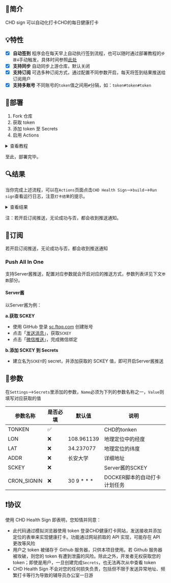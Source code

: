 ## 🔱简介

CHD sign 可以自动化打卡CHD的每日健康打卡

## 💡特性

- [x] **自动签到**  程序会在每天早上自动执行签到流程，也可以随时通过部署教程的`步骤4`手动触发，具体时间参照[此处](.github/workflows/main.yml)
- [x] **支持同步**  自动同步上游仓库，默认关闭
- [x] **支持订阅**  可选多种订阅方式，通过配置不同参数开启，每天将签到结果推送给订阅用户
- [x] **支持多账号**  不同账号的`token`值之间用`#`分隔，如：`token#token#token`

## 📐部署

1. Fork 仓库
2. 获取 token
3. 添加 token 至 Secrets
4. 启用 Actions

<details>
<summary>查看教程</summary>

### 1. Fork 仓库

- 项目地址：[github/genshin-impact-helper](https://github.com/y1ndan/genshin-impact-helper)
- 点击右上角`Fork`到自己的账号下
- 将仓库默认分支设置为 master 分支

### 2. 获取 token
浏览器打开 https://cdjk.chd.edu.cn 并登录账号
在网址的param中可以看到`token=....`，复制等号后的内容

### 3. 添加 token 至 Secrets

- 回到项目页面，依次点击`Settings`-->`Secrets`-->`New secret`

- 建立名为`TOKEN`的 secret，值为`步骤2`中复制的`token`内容，最后点击`Add secret`

- secret名字必须为`TOKEN`！
- secret名字必须为`TOKEN`！
- secret名字必须为`TOKEN`！

- （可选项）建立名为`LOG`、`LAT`、`ADDR`的 secret，可以自定义定位的经纬度和详细地址，默认为学校的地址

### 4. 启用 Actions

> Actions 默认为关闭状态，Fork 之后需要手动执行一次，若成功运行其才会激活。

返回项目主页面，点击上方的`Actions`，再点击左侧的`CHD Health Sign`，再点击`Run workflow`

</details>

至此，部署完毕。

## 🔍结果

当你完成上述流程，可以在`Actions`页面点击`CHD Health Sign`-->`build`-->`Run sign`查看运行日志，注意`打卡结果`的提示。

<details>
<summary>查看结果</summary>

### 打卡成功

如果成功，会输出类似`打卡结果: 成功: 1 | 失败: 0 `的信息：

```
打卡结果: 成功: 1 | 失败: 0

	NO.1 账号:
    #########2022-04-01#########
    🔅[**学院]***
    打卡位置: 中国陕西西安
    打卡时间: 12:00:00
    打卡结果: 打卡成功
    ############################
```

### 打卡失败

如果失败，会输出类似`打卡结果: 成功: 0 | 失败: 1`的信息：

```
打卡结果: 成功: 0 | 失败: 1

	NO.1 账号:
    登录失效，请重新登录
```

同时你会收到一封来自GitHub、标题为`Run failed: CHD Health Sign - master`的邮件。

</details>

注：若开启订阅推送，无论成功与否，都会收到推送通知。

## 🔔订阅

若开启订阅推送，无论成功与否，都会收到推送通知

### Push All In One

支持Server酱推送，配置对应参数就会开启对应的推送方式，参数列表详见下文`参数`部分。

#### Server酱

以Server酱为例：

**a.获取 SCKEY**

- 使用 GitHub 登录 [sc.ftqq.com](http://sc.ftqq.com/?c=github&a=login) 创建账号
- 点击「[发送消息](http://sc.ftqq.com/?c=code)」，获取`SCKEY`
- 点击「[微信推送](http://sc.ftqq.com/?c=wechat&a=bind)」，完成微信绑定

**b.添加 SCKEY 到 Secrets**

- 建立名为`SCKEY`的 secret，并添加获取的 SCKEY 值，即可开启Server酱推送


## 🧬参数

在`Settings`-->`Secrets`里添加的参数，`Name`必须为下列的参数名称之一，`Value`则填写对应获取的值

|   参数名称         |   是否必填   |   默认值           |   说明                                                          |
|---                |---           |---                |---                                                              |
|   TONKEN          | ✅          |                    |   CHD的tonken                                                  |
|   LON             | ❌          |     108.961139     |   地理定位中的经度                                               |
|   LAT             | ❌          |      34.237077     |   地理定位的纬度                                                 |
|   ADDR            | ❌          |       长安大学      |   详细地址                                                      |
|   SCKEY           | ❌          |                    |   Server酱的SCKEY                                               |
|   CRON_SIGNIN     | ❌          | 30 9 * * *         |   DOCKER脚本的自动打卡计划任务                                   |

## ❗️协议

使用 CHD Health Sign 即表明，您知情并同意：

- 此代码通过模拟浏览器使用 token 登录CHD健康打卡网站，发送接收并添加定位的表单来实现健康打卡。功能通过网站抓取的 API 实现，可能存在 API 更改等风险
- 用户之 token 被储存于 Github 服务器，只供本项目使用。若 Github 服务器被攻破，则您的 token 有遭到泄露的风险。除此之外，开发者无权获取您的 token；即使是用户，一旦创建完成`Secrets`，也无法再次从中查看 token
- CHD Health Sign 不会对您的任何损失负责，包括但不限于发送异常地址、频繁打卡等行为导致的辅导员办公室一日游
